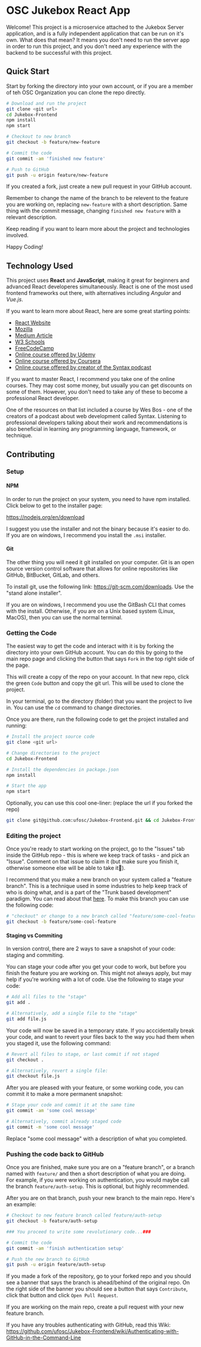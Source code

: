 # OSC Jukebox React App

Welcome! This project is a microservice attached to the Jukebox Server application, and is a fully independent application that can be run on it's own. What does that mean? It means you don't need to run the server app in order to run this project, and you don't need any experience with the backend to be successful with this project.

## Quick Start

Start by forking the directory into your own account, or if you are a member of teh OSC Organization you can clone the repo directly. 

```sh
# Download and run the project
git clone <git url>
cd Jukebox-Frontend 
npm install 
npm start
```

```sh
# Checkout to new branch
git checkout -b feature/new-feature
```

```sh
# Commit the code
git commit -am 'finished new feature'

# Push to GitHub
git push -u origin feature/new-feature
```

If you created a fork, just create a new pull request in your GitHub account.

Remember to change the name of the branch to be relevent to the feature you are working on, replacing `new-feature` with a short description. Same thing with the commit message, changing `finished new feature` with a relevant description.

Keep reading if you want to learn more about the project and technologies involved.

Happy Coding!

## Technology Used

This project uses **React** and **JavaScript**, making it great for beginners and advanced React developeres simultaneously. React is one of the most used frontend frameworks out there, with alternatives including *Angular* and *Vue.js*.

If you want to learn more about React, here are some great starting points:

* [React Website](https://react.dev/learn)
* [Mozilla](https://developer.mozilla.org/en-US/docs/Learn/Tools_and_testing/Client-side_JavaScript_frameworks/React_getting_started)
* [Medium Article](https://medium.com/swlh/getting-started-with-react-the-fundamentals-61b0266994af)
* [W3 Schools](https://www.w3schools.com/react/react_intro.asp)
* [FreeCodeCamp](https://www.freecodecamp.org/news/get-started-with-react-for-beginners/)
* [Online course offered by Udemy](https://www.udemy.com/share/101Wby3@HeSBtGZeq8SlDCjmZiEgFaax3-uYedK2rNgL51o16a0BumHt7txG87pyVbN8ijt5/)
* [Online course offered by Coursera](https://www.coursera.org/learn/react-basics)
* [Online course offered by creator of the Syntax podcast](https://reactforbeginners.com/)

If you want to master React, I recommend you take one of the online courses. They may cost some money, but usually you can get discounts on some of them. However, you don't need to take any of these to become a professional React developer.

One of the resources on that list included a course by Wes Bos - one of the creators of a podcast about web development called Syntax. Listening to professional developers talking about their work and recommendations is also beneficial in learning any programming language, framework, or technique.

## Contributing

### Setup

#### NPM

In order to run the project on your system, you need to have npm installed. Click below to get to the installer page:

<https://nodejs.org/en/download>

I suggest you use the installer and not the binary because it's easier to do. If you are on windows, I recommend you install the `.msi` installer.

#### Git

The other thing you will need it git installed on your computer. Git is an open source version control software that allows for online repositories like GitHub, BitBucket, GitLab, and others.

To install git, use the following link: <https://git-scm.com/downloads>. Use the "stand alone installer".

If you are on windows, I recommend you use the GitBash CLI that comes with the install. Otherwise, if you are on a Unix based system (Linux, MacOS), then you can use the normal terminal.

### Getting the Code

The easiest way to get the code and interact with it is by forking the directory into your own GitHub account. You can do this by going to the main repo page and clicking the button that says `Fork` in the top right side of the page.

This will create a copy of the repo on your account. In that new repo, click the green `Code` button and copy the git url. This will be used to clone the project.

In your terminal, go to the directory (folder) that you want the project to live in. You can use the `cd` command to change directories.

Once you are there, run the following code to get the project installed and running:

```sh
# Install the project source code
git clone <git url>

# Change directories to the project
cd Jukebox-Frontend

# Install the dependencies in package.json
npm install

# Start the app
npm start
```

Optionally, you can use this cool one-liner: (replace the url if you forked the repo)

```sh
git clone git@github.com:ufosc/Jukebox-Frontend.git && cd Jukebox-Frontend && npm install && npm start
```

### Editing the project

Once you're ready to start working on the project, go to the "Issues" tab inside the GitHub repo - this is where we keep track of tasks - and pick an "Issue". Comment on that issue to claim it (but make sure you finish it, otherwise someone else will be able to take it😬).

I recommend that you make a new branch on your system called a "feature branch". This is a technique used in some industries to help keep track of who is doing what, and is a part of the "Trunk based development" paradigm. You can read about that [here](https://www.atlassian.com/continuous-delivery/continuous-integration/trunk-based-development). To make this branch you can use the following code:

```sh
# "checkout" or change to a new branch called "feature/some-cool-feature"
git checkout -b feature/some-cool-feature
```

#### Staging vs Commiting

In version control, there are 2 ways to save a snapshot of your code: staging and commiting.

You can stage your code after you get your code to work, but before you finish the feature you are working on. This might not always apply, but may help if you're working with a lot of code. Use the following to stage your code:

```sh
# Add all files to the "stage"
git add .

# Alternatively, add a single file to the "stage"
git add file.js
```

Your code will now be saved in a temporary state. If you acccidentally break your code, and want to revert your files back to the way you had them when you staged it, use the following command:

```sh
# Revert all files to stage, or last commit if not staged
git checkout .

# Alternatively, revert a single file:
git checkout file.js
```

After you are pleased with your feature, or some working code, you can commit it to make a more permanent snapshot:

```sh
# Stage your code and commit it at the same time
git commit -am 'some cool message'

# Alternatively, commit already staged code
git commit -m 'some cool message'
```

Replace "some cool message" with a description of what you completed.

### Pushing the code back to GitHub

Once you are finished, make sure you are on a "feature branch", or a branch named with `feature/` and then a short description of what you are doing. For example, if you were working on authentication, you would maybe call the branch `feature/auth-setup`. This is optional, but highly recommended.

After you are on that branch, push your new branch to the main repo. Here's an example:

```sh
# Checkout to new feature branch called feature/auth-setup
git checkout -b feature/auth-setup

### You proceed to write some revolutionary code...###

# Commit the code
git commit -am 'finish authentication setup'

# Push the new branch to GitHub
git push -u origin feature/auth-setup
```

If you made a fork of the repository, go to your forked repo and you should see a banner that says the branch is ahead/behind of the original repo. On the right side of the banner you should see a button that says `Contribute`, click that button and click `Open Pull Request`.

If you are working on the main repo, create a pull request with your new feature branch.

If you have any troubles authenticating with GitHub, read this Wiki: <https://github.com/ufosc/Jukebox-Frontend/wiki/Authenticating-with-GitHub-in-the-Command-Line>
